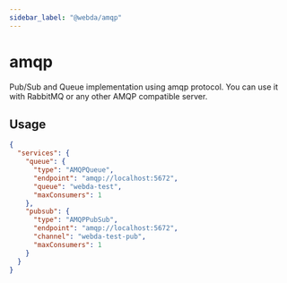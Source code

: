 ```yaml
---
sidebar_label: "@webda/amqp"
---
```

# amqp

Pub/Sub and Queue implementation using amqp protocol.
You can use it with RabbitMQ or any other AMQP compatible server.

## Usage

```json
{
  "services": {
    "queue": {
      "type": "AMQPQueue",
      "endpoint": "amqp://localhost:5672",
      "queue": "webda-test",
      "maxConsumers": 1
    },
    "pubsub": {
      "type": "AMQPPubSub",
      "endpoint": "amqp://localhost:5672",
      "channel": "webda-test-pub",
      "maxConsumers": 1
    }
  }
}
```
